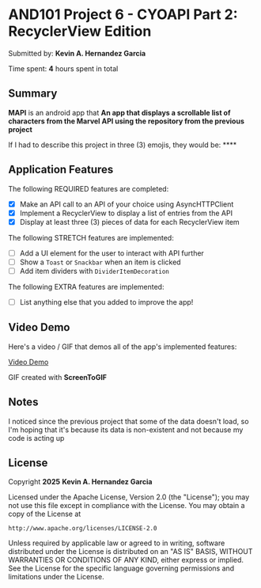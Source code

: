 
# AND101 Project 6 - CYOAPI Part 2: RecyclerView Edition

Submitted by: **Kevin A. Hernandez Garcia**

Time spent: **4** hours spent in total

## Summary

**MAPI** is an android app that **An app that displays a scrollable list of characters from the Marvel API using the repository from the previous project**

If I had to describe this project in three (3) emojis, they would be: ****

## Application Features

The following REQUIRED features are completed:

- [x] Make an API call to an API of your choice using AsyncHTTPClient
- [x] Implement a RecyclerView to display a list of entries from the API
- [x] Display at least three (3) pieces of data for each RecyclerView item

The following STRETCH features are implemented:

- [ ] Add a UI element for the user to interact with API further
- [ ] Show a `Toast` or `Snackbar` when an item is clicked
- [ ] Add item dividers with `DividerItemDecoration`

The following EXTRA features are implemented:

- [ ] List anything else that you added to improve the app!

## Video Demo

Here's a video / GIF that demos all of the app's implemented features:

[Video Demo](https://i.imgur.com/q8rEOCd.gif)

GIF created with **ScreenToGIF**


## Notes

I noticed since the previous project that some of the data doesn't load, so I'm hoping that it's because its data is non-existent and not because my code is acting up

## License

Copyright **2025** **Kevin A. Hernandez Garcia**

Licensed under the Apache License, Version 2.0 (the "License");
you may not use this file except in compliance with the License.
You may obtain a copy of the License at

    http://www.apache.org/licenses/LICENSE-2.0

Unless required by applicable law or agreed to in writing, software
distributed under the License is distributed on an "AS IS" BASIS,
WITHOUT WARRANTIES OR CONDITIONS OF ANY KIND, either express or implied.
See the License for the specific language governing permissions and
limitations under the License.
